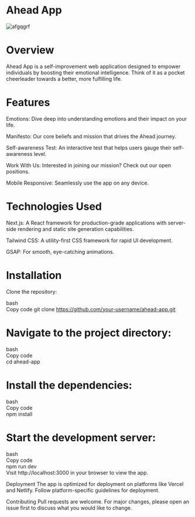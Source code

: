 # Ahead App
![afgqgrf](https://github.com/lil-Ribhav-Bhatt1012/Ahead-app/assets/77582313/fc1d5e12-d659-4522-9749-1f240824acce)


# Overview
Ahead App is a self-improvement web application designed to empower individuals by boosting their emotional intelligence. Think of it as a pocket cheerleader towards a better, more fulfilling life.

# Features
Emotions: Dive deep into understanding emotions and their impact on your life.

Manifesto: Our core beliefs and mission that drives the Ahead journey.

Self-awareness Test: An interactive test that helps users gauge their self-awareness level.

Work With Us: Interested in joining our mission? Check out our open positions.

Mobile Responsive: Seamlessly use the app on any device.

# Technologies Used
Next.js: A React framework for production-grade applications with server-side rendering and static site generation capabilities.

Tailwind CSS: A utility-first CSS framework for rapid UI development.

GSAP: For smooth, eye-catching animations.

# Installation
Clone the repository: <br>

bash <br>
Copy code
git clone https://github.com/your-username/ahead-app.git <br>
# Navigate to the project directory:

bash <br>
Copy code <br>
cd ahead-app <br>
# Install the dependencies:

bash <br>
Copy code <br>
npm install <br>
# Start the development server:

bash <br>
Copy code <br>
npm run dev <br>
Visit http://localhost:3000 in your browser to view the app.

Deployment
The app is optimized for deployment on platforms like Vercel and Netlify. Follow platform-specific guidelines for deployment.

Contributing
Pull requests are welcome. For major changes, please open an issue first to discuss what you would like to change.
